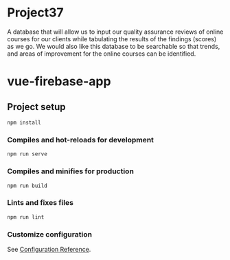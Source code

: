 # Project37

A database that will allow us to input our quality assurance reviews of online courses for our clients while tabulating the results of the findings (scores) as we go. We would also like this database to be searchable so that trends, and areas of improvement for the online courses can be identified.

# vue-firebase-app

## Project setup
```
npm install
```

### Compiles and hot-reloads for development
```
npm run serve
```

### Compiles and minifies for production
```
npm run build
```

### Lints and fixes files
```
npm run lint
```

### Customize configuration
See [Configuration Reference](https://cli.vuejs.org/config/).
